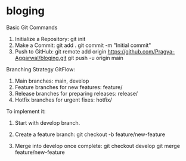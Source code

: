 # bloging

Basic Git Commands
1. Initialize a Repository: git init
2. Make a Commit: git add .
    git commit -m "Initial commit"
3. Push to GitHub: git remote add origin https://github.com/Pragya-Aggarwal/bloging.git
git push -u origin main

Branching Strategy
GitFlow:

1. Main branches: main, develop
2. Feature branches for new features: feature/<feature-name>
3. Release branches for preparing releases: release/<version>
4. Hotfix branches for urgent fixes: hotfix/<issue>

To implement it:

1. Start with develop branch.
2. Create a feature branch: git checkout -b feature/new-feature

3. Merge into develop once complete: git checkout develop
git merge feature/new-feature










